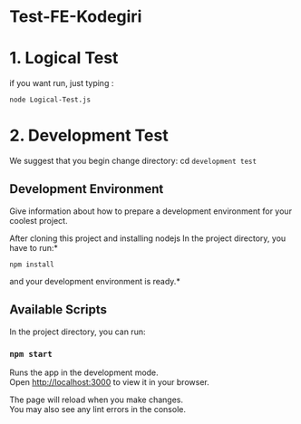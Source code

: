 # Test-FE-Kodegiri

# 1. Logical Test

if you want run, just typing :

`node Logical-Test.js`

# 2. Development Test

We suggest that you begin change directory:
cd `development test`

## Development Environment

Give information about how to prepare a development environment for your coolest project.

After cloning this project and installing nodejs In the project directory, you have to run:\*

`npm install`

and your development environment is ready.\*

## Available Scripts

In the project directory, you can run:

### `npm start`

Runs the app in the development mode.\
Open [http://localhost:3000](http://localhost:3000) to view it in your browser.

The page will reload when you make changes.\
You may also see any lint errors in the console.
